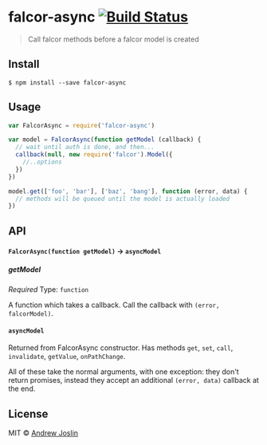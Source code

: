 # falcor-async [![Build Status](https://travis-ci.org/ajoslin/falcor-async.svg?branch=master)](https://travis-ci.org/ajoslin/falcor-async)

> Call falcor methods before a falcor model is created

## Install

```
$ npm install --save falcor-async
```


## Usage

```js
var FalcorAsync = require('falcor-async')

var model = FalcorAsync(function getModel (callback) {
  // wait until auth is done, and then...
  callback(null, new require('falcor').Model({
    //..options
  })
})

model.get(['foo', 'bar'], ['baz', 'bang'], function (error, data) {
  // methods will be queued until the model is actually loaded
})
```

## API

#### `FalcorAsync(function getModel)` -> `asyncModel`

##### getModel

*Required*
Type: `function`

A function which takes a callback. Call the callback with `(error, falcorModel)`.

#### `asyncModel`

Returned from FalcorAsync constructor. Has methods `get`, `set`, `call`, `invalidate`, `getValue`, `onPathChange`.

All of these take the normal arguments, with one exception: they don't return promises, instead they accept an additional `(error, data)` callback at the end.

## License

MIT © [Andrew Joslin](http://ajoslin.com)
